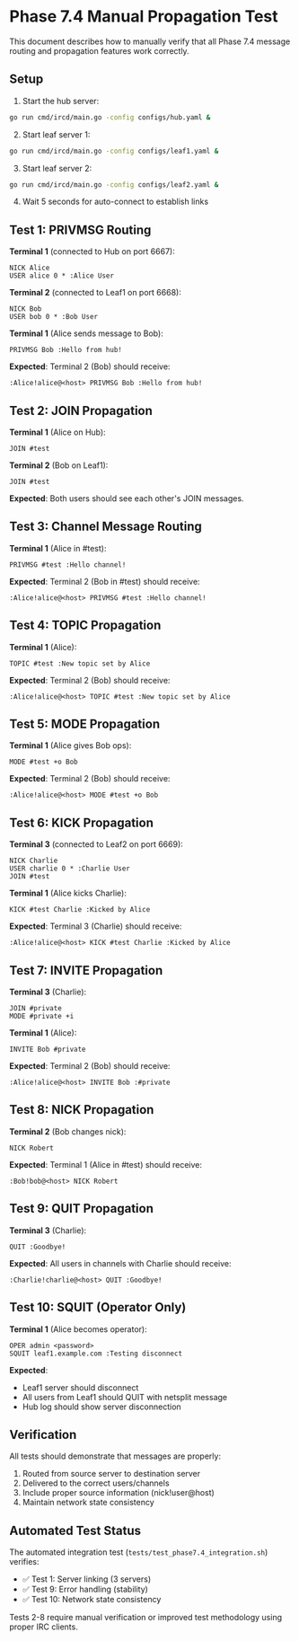 # Phase 7.4 Manual Propagation Test

This document describes how to manually verify that all Phase 7.4 message routing and propagation features work correctly.

## Setup

1. Start the hub server:
```bash
go run cmd/ircd/main.go -config configs/hub.yaml &
```

2. Start leaf server 1:
```bash
go run cmd/ircd/main.go -config configs/leaf1.yaml &
```

3. Start leaf server 2:
```bash
go run cmd/ircd/main.go -config configs/leaf2.yaml &
```

4. Wait 5 seconds for auto-connect to establish links

## Test 1: PRIVMSG Routing

**Terminal 1** (connected to Hub on port 6667):
```
NICK Alice
USER alice 0 * :Alice User
```

**Terminal 2** (connected to Leaf1 on port 6668):
```
NICK Bob
USER bob 0 * :Bob User
```

**Terminal 1** (Alice sends message to Bob):
```
PRIVMSG Bob :Hello from hub!
```

**Expected**: Terminal 2 (Bob) should receive:
```
:Alice!alice@<host> PRIVMSG Bob :Hello from hub!
```

## Test 2: JOIN Propagation

**Terminal 1** (Alice on Hub):
```
JOIN #test
```

**Terminal 2** (Bob on Leaf1):
```
JOIN #test
```

**Expected**: Both users should see each other's JOIN messages.

## Test 3: Channel Message Routing

**Terminal 1** (Alice in #test):
```
PRIVMSG #test :Hello channel!
```

**Expected**: Terminal 2 (Bob in #test) should receive:
```
:Alice!alice@<host> PRIVMSG #test :Hello channel!
```

## Test 4: TOPIC Propagation

**Terminal 1** (Alice):
```
TOPIC #test :New topic set by Alice
```

**Expected**: Terminal 2 (Bob) should receive:
```
:Alice!alice@<host> TOPIC #test :New topic set by Alice
```

## Test 5: MODE Propagation

**Terminal 1** (Alice gives Bob ops):
```
MODE #test +o Bob
```

**Expected**: Terminal 2 (Bob) should receive:
```
:Alice!alice@<host> MODE #test +o Bob
```

## Test 6: KICK Propagation

**Terminal 3** (connected to Leaf2 on port 6669):
```
NICK Charlie
USER charlie 0 * :Charlie User
JOIN #test
```

**Terminal 1** (Alice kicks Charlie):
```
KICK #test Charlie :Kicked by Alice
```

**Expected**: Terminal 3 (Charlie) should receive:
```
:Alice!alice@<host> KICK #test Charlie :Kicked by Alice
```

## Test 7: INVITE Propagation

**Terminal 3** (Charlie):
```
JOIN #private
MODE #private +i
```

**Terminal 1** (Alice):
```
INVITE Bob #private
```

**Expected**: Terminal 2 (Bob) should receive:
```
:Alice!alice@<host> INVITE Bob :#private
```

## Test 8: NICK Propagation

**Terminal 2** (Bob changes nick):
```
NICK Robert
```

**Expected**: Terminal 1 (Alice in #test) should receive:
```
:Bob!bob@<host> NICK Robert
```

## Test 9: QUIT Propagation

**Terminal 3** (Charlie):
```
QUIT :Goodbye!
```

**Expected**: All users in channels with Charlie should receive:
```
:Charlie!charlie@<host> QUIT :Goodbye!
```

## Test 10: SQUIT (Operator Only)

**Terminal 1** (Alice becomes operator):
```
OPER admin <password>
SQUIT leaf1.example.com :Testing disconnect
```

**Expected**:
- Leaf1 server should disconnect
- All users from Leaf1 should QUIT with netsplit message
- Hub log should show server disconnection

## Verification

All tests should demonstrate that messages are properly:
1. Routed from source server to destination server
2. Delivered to the correct users/channels
3. Include proper source information (nick!user@host)
4. Maintain network state consistency

## Automated Test Status

The automated integration test (`tests/test_phase7.4_integration.sh`) verifies:
- ✅ Test 1: Server linking (3 servers)
- ✅ Test 9: Error handling (stability)
- ✅ Test 10: Network state consistency

Tests 2-8 require manual verification or improved test methodology using proper IRC clients.
